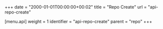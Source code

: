 +++
date = "2000-01-01T00:00:00+00:02"
title = "Repo Create"
url = "api-repo-create"

[menu.api]
  weight = 1
  identifier = "api-repo-create"
  parent = "repo"
+++
